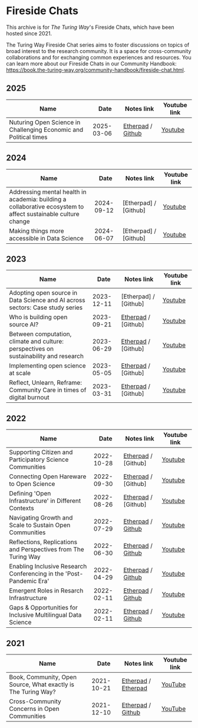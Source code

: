 # Fireside Chats

This archive is for _The Turing Way_'s Fireside Chats, which have been hosted since 2021.

The Turing Way Fireside Chat series aims to foster discussions on topics of broad interest to the research community. It is a space for cross-community collaborations and for exchanging common experiences and resources. You can learn more about our Fireside Chats in our Community Handbook: https://book.the-turing-way.org/community-handbook/fireside-chat.html.

## 2025

| Name | Date | Notes link | Youtube link |
| ----- | ---- |----------- | --------------- |
| Nuturing Open Science in Challenging Economic and Political times | 2025-03-06 | [Etherpad](https://annuel2.framapad.org/p/ttw-fireside-chat-mar2025) / [Github](https://annuel2.framapad.org/p/ttw-fireside-chat-mar2025) | [Youtube](https://www.youtube.com/watch?v=p2Odyp9VIPA&list=PLBxcQEfGu3Dl521skBqViIQVsSUZ-VYi2) |

## 2024

| Name | Date | Notes link | Youtube link |
| ----- | ---- |----------- | --------------- |
| Addressing mental health in academia: building a collaborative ecosystem to affect sustainable culture change | 2024-09-12 | [Etherpad] / [Github] | [Youtube](https://www.youtube.com/watch?v=9A2J42lowqg&list=PLBxcQEfGu3Dl521skBqViIQVsSUZ-VYi2&index=2) |
| Making things more accessible in Data Science | 2024-06-07 | [Etherpad] / [Github] | [Youtube](https://www.youtube.com/watch?v=Ac9czT3Tr8A&list=PLBxcQEfGu3Dl521skBqViIQVsSUZ-VYi2&index=3) |

## 2023

| Name | Date | Notes link | Youtube link |
| ----- | ---- |----------- | --------------- |
| Adopting open source in Data Science and AI across sectors: Case study series | 2023-12-11 | [Etherpad] / [Github] | [Youtube](https://www.youtube.com/watch?v=NdmkaRmY6jI&list=PLBxcQEfGu3Dl521skBqViIQVsSUZ-VYi2&index=4) |
| Who is building open source AI? | 2023-09-21 | [Etherpad](https://pad.sfconservancy.org/p/ttw-fireside-chat-sept2023) / [Github] | [Youtube](https://www.youtube.com/watch?v=e8EBI1ocxt4&list=PLBxcQEfGu3Dl521skBqViIQVsSUZ-VYi2&index=5) |
| Between computation, climate and culture: perspectives on sustainability and research | 2023-06-29 | [Etherpad](https://pad.sfconservancy.org/p/ttw-fireside-chat-june2023) / [Github] | [Youtube](https://www.youtube.com/watch?v=vrkFFswPGOE&list=PLBxcQEfGu3Dl521skBqViIQVsSUZ-VYi2&index=6) |
| Implementing open science at scale | 2023-05-05 | [Etherpad](https://pad.sfconservancy.org/p/ttw-fireside-chat-may2023) / [Github] | [Youtube](https://www.youtube.com/watch?v=8MnYZpwzpfU&list=PLBxcQEfGu3Dl521skBqViIQVsSUZ-VYi2&index=7) |
| Reflect, Unlearn, Reframe: Community Care in times of digital burnout | 2023-03-31 | [Etherpad](https://pad.sfconservancy.org/p/ttw-fireside-chat-mar2023) / [Github] | [Youtube](https://www.youtube.com/watch?v=IfNn4WgBUCQ&list=PLBxcQEfGu3Dl521skBqViIQVsSUZ-VYi2&index=8) |

## 2022

| Name | Date | Notes link | Youtube link |
| ----- | ---- |----------- | --------------- |
| Supporting Citizen and Participatory Science Communities | 2022-10-28 | [Etherpad](https://pad.sfconservancy.org/p/ttw-fireside-chat-oct2022) / [Github] | [Youtube](https://www.youtube.com/watch?v=DaPydydUcOc&list=PLBxcQEfGu3Dl521skBqViIQVsSUZ-VYi2&index=9) |
| Connecting Open Hareware to Open Science | 2022-09-30 | [Etherpad](https://pad.sfconservancy.org/p/ttw-fireside-chat-sept2022) / [Github] | [Youtube](https://www.youtube.com/watch?v=A2ufANMIDxo&list=PLBxcQEfGu3Dl521skBqViIQVsSUZ-VYi2&index=10) |
| Defining 'Open Infrastructure' in Different Contexts | 2022-08-26 | [Etherpad](https://pad.sfconservancy.org/p/ttw-fireside-chat-aug2022) / [Github] | [Youtube](https://www.youtube.com/watch?v=ZE2NXe74nSc&list=PLBxcQEfGu3Dl521skBqViIQVsSUZ-VYi2&index=11) |
| Navigating Growth and Scale to Sustain Open Communities | 2022-07-29 | [Etherpad](https://pad.sfconservancy.org/p/ttw-fireside-chat-july2022) / [Github]() | [Youtube](https://www.youtube.com/watch?v=p0t_K5FNalU&list=PLBxcQEfGu3Dl521skBqViIQVsSUZ-VYi2&index=12) |
| Reflections, Replications and Perspectives from The Turing Way | 2022-06-30 | [Etherpad](https://pad.sfconservancy.org/p/ttw-fireside-chat-june2022) / [Github](/notes/20220630-fireside-chat.md) | [Youtube](https://www.youtube.com/watch?v=EeeRZZ3-Stc&list=PLBxcQEfGu3Dl521skBqViIQVsSUZ-VYi2&index=13) |
| Enabling Inclusive Research Conferencing in the 'Post-Pandemic Era' | 2022-04-29 | [Etherpad](https://pad.sfconservancy.org/p/ttw-fireside-chat-apr2022) / [Github](/notes/20220429-fireside-chat.md) | [Youtube](https://www.youtube.com/watch?v=ImwJqo1zbMI&list=PLBxcQEfGu3Dl521skBqViIQVsSUZ-VYi2&index=14) |
| Emergent Roles in Resarch Infrastructure | 2022-02-11 | [Etherpad](https://pad.sfconservancy.org/p/ttw-fireside-chat-mar2022) / [Github](/notes/20220325-fireside-chat.md) | [Youtube](https://www.youtube.com/watch?v=i3_GFRS-u-Q&list=PLBxcQEfGu3Dl521skBqViIQVsSUZ-VYi2&index=15) |
| Gaps & Opportunities for Inclusive Multilingual Data Science | 2022-02-11 | [Etherpad](https://pad.sfconservancy.org/p/ttw-fireside-chat-feb2022) / [Github](/notes/20220211-fireside-chat.md) | [Youtube](https://www.youtube.com/watch?v=Ydogg2tQljA&list=PLBxcQEfGu3Dl521skBqViIQVsSUZ-VYi2&index=16) |

## 2021

| Name | Date | Notes link | Youtube link |
| ----- | ---- |----------- | --------------- |
| Book, Community, Open Source, What exactly is The Turing Way? | 2021-10-21 | [Etherpad](https://pad.sfconservancy.org/p/ttw-fireside-chat-oct2021) / [Etherpad](/notes/20211022-fireside-chat.md) | [YouTube](https://www.youtube.com/watch?v=nuNA3Qa8A-k) |
| Cross-Community Concerns in Open Communities | 2021-12-10 | [Etherpad](https://pad.sfconservancy.org/p/ttw-fireside-chat-dec2021) / [Github](/notes/20211210-fireside-chat.md) | [YouTube](https://www.youtube.com/watch?v=yO3adCIXCu8&t=81s) |
